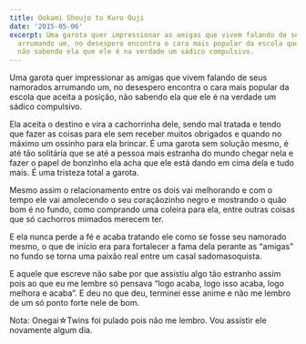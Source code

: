 ```yaml
---
title: Ookami Shoujo to Kuro Ouji
date: '2015-05-06'
excerpt: Uma garota quer impressionar as amigas que vivem falando de seus namorados
  arrumando um, no desespero encontra o cara mais popular da escola que aceita a posição,
  não sabendo ela que ele é na verdade um sádico compulsivo.
---
```




Uma garota quer impressionar as amigas que vivem falando de seus
namorados arrumando um, no desespero encontra o cara mais popular da
escola que aceita a posição, não sabendo ela que ele é na verdade um
sádico compulsivo.

Ela aceita o destino e vira a cachorrinha dele, sendo mal tratada e
tendo que fazer as coisas para ele sem receber muitos obrigados e quando
no máximo um ossinho para ela brincar. É uma garota sem solução mesmo, é
até tão solitária que se até a pessoa mais estranha do mundo chegar nela
e fazer o papel de bonzinho ela acha que ele está dando em cima dela e
tudo mais. É uma tristeza total a garota.

Mesmo assim o relacionamento entre os dois vai melhorando e com o tempo
ele vai amolecendo o seu coraçãozinho negro e mostrando o quão bom é no
fundo, como comprando uma coleira para ela, entre outras coisas que só
cachorros mimados merecem ter.

E ela nunca perde a fé e acaba tratando ele como se fosse seu namorado
mesmo, o que de início era para fortalecer a fama dela perante as
“amigas” no fundo se torna uma paixão real entre um casal
sadomasoquista.

E aquele que escreve não sabe por que assistiu algo tão estranho assim
pois ao que eu me lembre só pensava “logo acaba, logo isso acaba, logo
melhora e acaba”. E deu no que deu, terminei esse anime e não me lembro
de um só ponto forte nele de bom.

Nota: Onegai☆Twins foi pulado pois não me lembro. Vou assistir ele
novamente algum dia.


